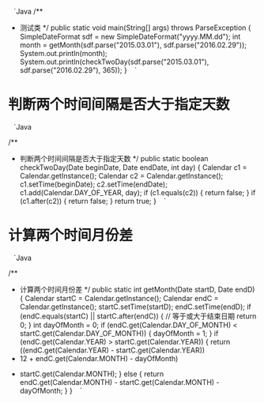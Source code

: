 ` ` `Java
/**
 * 测试类
 */
public static void main(String[] args) throws ParseException {
SimpleDateFormat sdf = new SimpleDateFormat("yyyy.MM.dd");
int month = getMonth(sdf.parse("2015.03.01"), sdf.parse("2016.02.29"));
System.out.println(month);
System.out.println(checkTwoDay(sdf.parse("2015.03.01"), sdf.parse("2016.02.29"), 365));
}
` ` `

# 判断两个时间间隔是否大于指定天数
` ` `Java

/**

 * 判断两个时间间隔是否大于指定天数
 */
public static boolean checkTwoDay(Date beginDate, Date endDate, int day) {
Calendar c1 = Calendar.getInstance();
Calendar c2 = Calendar.getInstance();
c1.setTime(beginDate);
c2.setTime(endDate);
c1.add(Calendar.DAY_OF_YEAR, day);
if (c1.equals(c2)) {
return false;
}
if (c1.after(c2)) {
return false;
}
return true;
}
` ` `

# 计算两个时间月份差
` ` `Java

/**
 * 计算两个时间月份差
 */
public static int getMonth(Date startD, Date endD) {
Calendar startC = Calendar.getInstance();
Calendar endC = Calendar.getInstance();
startC.setTime(startD);
endC.setTime(endD);
if (endC.equals(startC) || startC.after(endC)) { // 等于或大于结束日期
return 0;
}
int dayOfMonth = 0;
if (endC.get(Calendar.DAY_OF_MONTH) < startC.get(Calendar.DAY_OF_MONTH)) {
dayOfMonth = 1;
}
if (endC.get(Calendar.YEAR) > startC.get(Calendar.YEAR)) {
return ((endC.get(Calendar.YEAR) - startC.get(Calendar.YEAR)) 
* 12 + endC.get(Calendar.MONTH) - dayOfMonth)
- startC.get(Calendar.MONTH);
} else {
return endC.get(Calendar.MONTH) - startC.get(Calendar.MONTH) - dayOfMonth;
}
}
` ` `
